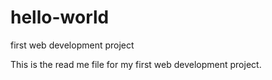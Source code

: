 # hello-world
first web development project

This is the read me file for my first web development project. 
